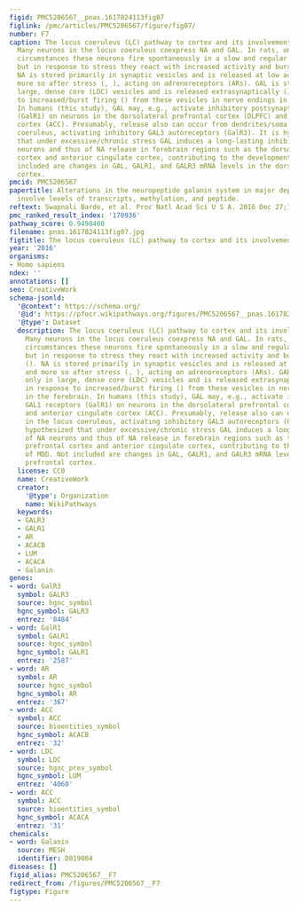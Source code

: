 ```yaml
---
figid: PMC5206567__pnas.1617824113fig07
figlink: /pmc/articles/PMC5206567/figure/fig07/
number: F7
caption: The locus coeruleus (LC) pathway to cortex and its involvement in stress.
  Many neurons in the locus coeruleus coexpress NA and GAL. In rats, under normal
  circumstances these neurons fire spontaneously in a slow and regular fashion (),
  but in response to stress they react with increased activity and burst firing ().
  NA is stored primarily in synaptic vesicles and is released at low activity and
  more so after stress (, ), acting on adrenoreceptors (ARs). GAL is stored only in
  large, dense core (LDC) vesicles and is released extrasynaptically () in response
  to increased/burst firing () from these vesicles in nerve endings in the forebrain.
  In humans (this study), GAL may, e.g., activate inhibitory postsynaptic GAL1 receptors
  (GalR1) on neurons in the dorsolateral prefrontal cortex (DLPFC) and anterior cingulate
  cortex (ACC). Presumably, release also can occur from dendrites/soma in the locus
  coeruleus, activating inhibitory GAL3 autoreceptors (GalR3). It is hypothesized
  that under excessive/chronic stress GAL induces a long-lasting inhibition of NA
  neurons and thus of NA release in forebrain regions such as the dorsolateral prefrontal
  cortex and anterior cingulate cortex, contributing to the development of MDD. Not
  included are changes in GAL, GALR1, and GALR3 mRNA levels in the dorsolateral prefrontal
  cortex.
pmcid: PMC5206567
papertitle: Alterations in the neuropeptide galanin system in major depressive disorder
  involve levels of transcripts, methylation, and peptide.
reftext: Swapnali Barde, et al. Proc Natl Acad Sci U S A. 2016 Dec 27;113(52):E8472-E8481.
pmc_ranked_result_index: '170936'
pathway_score: 0.9498408
filename: pnas.1617824113fig07.jpg
figtitle: The locus coeruleus (LC) pathway to cortex and its involvement in stress
year: '2016'
organisms:
- Homo sapiens
ndex: ''
annotations: []
seo: CreativeWork
schema-jsonld:
  '@context': https://schema.org/
  '@id': https://pfocr.wikipathways.org/figures/PMC5206567__pnas.1617824113fig07.html
  '@type': Dataset
  description: The locus coeruleus (LC) pathway to cortex and its involvement in stress.
    Many neurons in the locus coeruleus coexpress NA and GAL. In rats, under normal
    circumstances these neurons fire spontaneously in a slow and regular fashion (),
    but in response to stress they react with increased activity and burst firing
    (). NA is stored primarily in synaptic vesicles and is released at low activity
    and more so after stress (, ), acting on adrenoreceptors (ARs). GAL is stored
    only in large, dense core (LDC) vesicles and is released extrasynaptically ()
    in response to increased/burst firing () from these vesicles in nerve endings
    in the forebrain. In humans (this study), GAL may, e.g., activate inhibitory postsynaptic
    GAL1 receptors (GalR1) on neurons in the dorsolateral prefrontal cortex (DLPFC)
    and anterior cingulate cortex (ACC). Presumably, release also can occur from dendrites/soma
    in the locus coeruleus, activating inhibitory GAL3 autoreceptors (GalR3). It is
    hypothesized that under excessive/chronic stress GAL induces a long-lasting inhibition
    of NA neurons and thus of NA release in forebrain regions such as the dorsolateral
    prefrontal cortex and anterior cingulate cortex, contributing to the development
    of MDD. Not included are changes in GAL, GALR1, and GALR3 mRNA levels in the dorsolateral
    prefrontal cortex.
  license: CC0
  name: CreativeWork
  creator:
    '@type': Organization
    name: WikiPathways
  keywords:
  - GALR3
  - GALR1
  - AR
  - ACACB
  - LUM
  - ACACA
  - Galanin
genes:
- word: GalR3
  symbol: GALR3
  source: hgnc_symbol
  hgnc_symbol: GALR3
  entrez: '8484'
- word: GalR1
  symbol: GALR1
  source: hgnc_symbol
  hgnc_symbol: GALR1
  entrez: '2587'
- word: AR
  symbol: AR
  source: hgnc_symbol
  hgnc_symbol: AR
  entrez: '367'
- word: ACC
  symbol: ACC
  source: bioentities_symbol
  hgnc_symbol: ACACB
  entrez: '32'
- word: LDC
  symbol: LDC
  source: hgnc_prev_symbol
  hgnc_symbol: LUM
  entrez: '4060'
- word: ACC
  symbol: ACC
  source: bioentities_symbol
  hgnc_symbol: ACACA
  entrez: '31'
chemicals:
- word: Galanin
  source: MESH
  identifier: D019004
diseases: []
figid_alias: PMC5206567__F7
redirect_from: /figures/PMC5206567__F7
figtype: Figure
---
```

